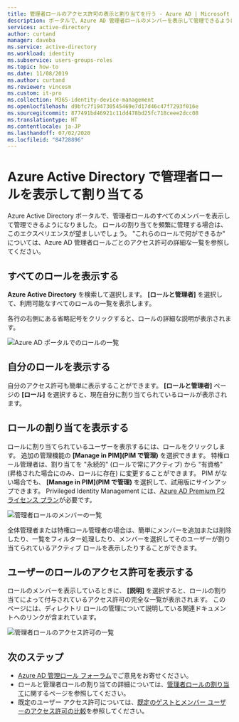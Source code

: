 ```yaml
---
title: 管理者ロールのアクセス許可の表示と割り当てを行う - Azure AD | Microsoft Docs
description: ポータルで、Azure AD 管理者ロールのメンバーを表示して管理できるようになりました。 ロールの割り当てを頻繁に管理するユーザーの場合。
services: active-directory
author: curtand
manager: daveba
ms.service: active-directory
ms.workload: identity
ms.subservice: users-groups-roles
ms.topic: how-to
ms.date: 11/08/2019
ms.author: curtand
ms.reviewer: vincesm
ms.custom: it-pro
ms.collection: M365-identity-device-management
ms.openlocfilehash: d9bfc7f194730545469e7d17d46c47f7293f016e
ms.sourcegitcommit: 877491bd46921c11dd478bd25fc718ceee2dcc08
ms.translationtype: HT
ms.contentlocale: ja-JP
ms.lasthandoff: 07/02/2020
ms.locfileid: "84728896"
---
```

# <a name="view-and-assign-administrator-roles-in-azure-active-directory"></a>Azure Active Directory で管理者ロールを表示して割り当てる

Azure Active Directory ポータルで、管理者ロールのすべてのメンバーを表示して管理できるようになりました。 ロールの割り当てを頻繁に管理する場合は、このエクスペリエンスが望ましいでしょう。 "これらのロールで何ができるか" については、Azure AD 管理者ロールごとのアクセス許可の詳細な一覧を参照してください。

## <a name="view-all-roles"></a>すべてのロールを表示する

**Azure Active Directory** を検索して選択します。 **[ロールと管理者]** を選択して、利用可能なすべてのロールの一覧を表示します。

各行の右側にある省略記号をクリックすると、ロールの詳細な説明が表示されます。

![Azure AD ポータルでのロールの一覧](./media/directory-manage-roles-portal/view-roles-in-azure-active-directory.png)

## <a name="view-my-roles"></a>自分のロールを表示する

自分のアクセス許可も簡単に表示することができます。 **[ロールと管理者]** ページの **[ロール]** を選択すると、現在自分に割り当てられているロールが表示されます。

## <a name="view-assignments-for-a-role"></a>ロールの割り当てを表示する

ロールに割り当てられているユーザーを表示するには、ロールをクリックします。 追加の管理機能の **[Manage in PIM]\(PIM で管理\)** を選択できます。 特権ロール管理者は、割り当てを "永続的" (ロールで常にアクティブ) から "有資格" (昇格された場合にのみ、ロールに存在) に変更することができます。 PIM がない場合でも、 **[Manage in PIM]\(PIM で管理\)** を選択して、試用版にサインアップできます。 Privileged Identity Management には、[Azure AD Premium P2 ライセンス プラン](../privileged-identity-management/subscription-requirements.md)が必要です。

![管理者ロールのメンバーの一覧](./media/directory-manage-roles-portal/member-list.png)

全体管理者または特権ロール管理者の場合は、簡単にメンバーを追加または削除したり、一覧をフィルター処理したり、メンバーを選択してそのユーザーが割り当てられているアクティブ ロールを表示したりすることができます。

## <a name="view-a-users-role-permissions"></a>ユーザーのロールのアクセス許可を表示する

ロールのメンバーを表示しているときに、 **[説明]** を選択すると、ロールの割り当てによって付与されているアクセス許可の完全な一覧が表示されます。 このページには、ディレクトリ ロールの管理について説明している関連ドキュメントへのリンクが含まれています。

![管理者ロールのアクセス許可の一覧](./media/directory-manage-roles-portal/role-description.png)

## <a name="next-steps"></a>次のステップ

* [Azure AD 管理ロール フォーラム](https://feedback.azure.com/forums/169401-azure-active-directory?category_id=166032)でご意見をお寄せください。
* ロールと管理者ロールの割り当ての詳細については、[管理者ロールの割り当て](directory-assign-admin-roles.md)に関するページを参照してください。
* 既定のユーザー アクセス許可については、[既定のゲストとメンバー ユーザーのアクセス許可の比較](../fundamentals/users-default-permissions.md)を参照してください。
